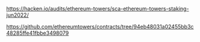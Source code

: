 https://hacken.io/audits/ethereum-towers/sca-ethereum-towers-staking-jun2022/

https://github.com/ethereumtowers/contracts/tree/94eb48031a02455bb3c48285ffe41fbbe3498079